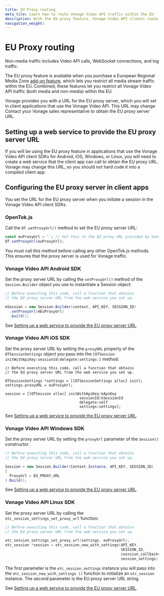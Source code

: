```yaml
---
title: EU Proxy routing
meta_tile: Learn how to route Vonage Video API traffic within the EU
description: With the EU proxy feature, Vonage Video API clients route all internet traffic (except for media streams) via proxy servers hosted inside the EU.
navigation_weight:
---
```


# EU Proxy routing

Non-media traffic includes Video API calls, WebSocket connections,
and log traffic.

The EU proxy feature is available when you purchase a European Regional Media Zone [add-on feature](https://www.vonage.com/communications-apis/video/pricing/), which lets you restrict all media stream traffic within the EU. Combined, these features let you restrict all Vonage Video API traffic (both media and non-media) within the EU.

Vonage provides you with a URL for the EU proxy server, which you will set in client applications that use the Vonage Video API. This URL may change Contact your Vonage sales representative to obtain the EU proxy server URL.

## Setting up a web service to provide the EU proxy server URL

If you will be using the EU proxy feature in applications that use the
Vonage Video API client SDKs for Android, iOS, Windows, or Linux, you will need to create a web service that the client app can call to obtain the EU proxy URL. Vonage may change this URL, so you should not hard code it into a compiled client app.

## Configuring the EU proxy server in client apps

You set the URL for the EU proxy server when you initiate a session in the Vonage Video API client SDKs.

### OpenTok.js

Call the `OT.setProxyUrl()` method to set the EU proxy server URL:

```javascript
const euProxyUrl = ''; // Set this to the EU proxy URL provided by Vonage
OT.setProxyUrl(euProxyUrl);
  ```

You must call this method before calling any other OpenTok.js methods.
This ensures that the proxy server is used for Vonage traffic.

### Vonage Video API Android SDK

Set the proxy server URL by calling the `setProxyUrl()` method of the
`Session.Builder` object you use to instantiate a Session object:

```java
// Before executing this code, call a function that obtains
// the EU proxy server URL from the web service you set up.

mSession = new Session.Builder(context, API_KEY, SESSION_ID)
  .setProxyUrl(mEuProxyUrl)
  .build();
```

See [Setting up a web service to provide the EU proxy server URL](#setting-up-a-web-service-to-provide-the-eu-proxy-server-url).

### Vonage Video API iOS SDK

Set the proxy server URL by setting the `proxyURL` property of the
`OTSessionSettings` object you pass into the
`[OTSession initWithApiKey:sessionId:delegate:settings:]` method:

```
// Before executing this code, call a function that obtains
// the EU proxy server URL from the web service you set up.

OTSessionSettings *settings = [[OTSessionSettings alloc] init]; settings.proxyURL = euProxyUrl;

session = [[OTSession alloc] initWithApiKey:kApiKey
                                  sessionId:kSessionId
                                  delegate:self
                                  settings:settings];
```

See [Setting up a web service to provide the EU proxy server URL](#setting-up-a-web-service-to-provide-the-eu-proxy-server-url).

### Vonage Video API Windows SDK

Set the proxy server URL by setting the `proxyUrl` parameter of the `Session()` constructor:

```csharp
// Before executing this code, call a function that obtains
// the EU proxy server URL from the web service you set up.

Session = new Session.Builder(Context.Instance, API_KEY, SESSION_ID)
{
  ProxyUrl = EU_PROXY_URL
}.Build();
```

See [Setting up a web service to provide the EU proxy server URL](#setting-up-a-web-service-to-provide-the-eu-proxy-server-url).

### Vonage Video API Linux SDK

Set the proxy server URL by calling the `otc_session_settings_set_proxy_url` function:

```c
// Before executing this code, call a function that obtains
// the EU proxy server URL from the web service you set up.

otc_session_settings_set_proxy_url(settings, euProxyUrl);
otc_session *session = otc_session_new_with_settings(API_KEY,
                                                     SESSION_ID,
                                                     &session_callbacks,
                                                     session_settings);
```

The first parameter is the `otc_session_settings` instance you will pass into the `otc_session_new_with_settings ()` function to initialize an `otc_session` instance. The second parameter is the EU proxy server URL string.

See [Setting up a web service to provide the EU proxy server URL](#setting-up-a-web-service-to-provide-the-eu-proxy-server-url).